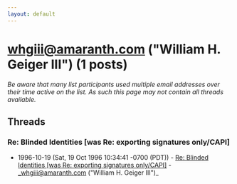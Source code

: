 ```yaml
---
layout: default
---
```


# whgiii@amaranth.com ("William H. Geiger III") (1 posts)

_Be aware that many list participants used multiple email addresses over their time active on the list. As such this page may not contain all threads available._

## Threads

### Re: Blinded Identities [was Re: exporting signatures only/CAPI]
+ 1996-10-19 (Sat, 19 Oct 1996 10:34:41 -0700 (PDT)) - [Re: Blinded Identities [was Re: exporting signatures only/CAPI]](/archive/1996/10/b2ee75505b1c3720d8de06069074b2b72f4e7f31b7575f0144b62e4456e1a203) - _whgiii@amaranth.com ("William H. Geiger III")_


